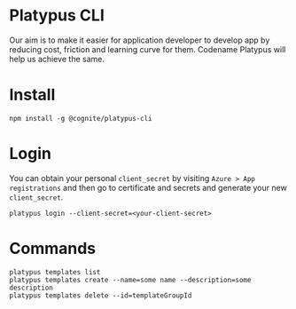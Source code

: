 # Platypus CLI

Our aim is to make it easier for application developer to develop app by reducing cost, friction and learning curve for them. Codename Platypus will help us achieve the same.

# Install

```
npm install -g @cognite/platypus-cli
```

# Login

You can obtain your personal `client_secret` by visiting `Azure > App registrations` and then go to certificate and secrets and generate your new `client_secret`.

```
platypus login --client-secret=<your-client-secret>
```

# Commands

```
platypus templates list
platypus templates create --name=some name --description=some description
platypus templates delete --id=templateGroupId
```
